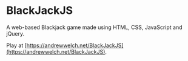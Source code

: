 # BlackJackJS

A web-based Blackjack game made using HTML, CSS, JavaScript and jQuery.

Play at [https://andrewwelch.net/BlackJackJS](https://andrewwelch.net/BlackJackJS).
